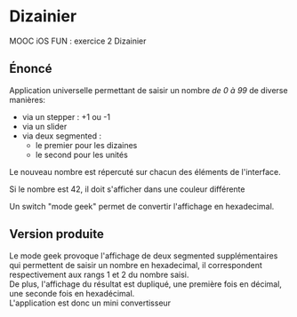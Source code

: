 Dizainier
=========

MOOC iOS FUN : exercice 2 Dizainier

## Énoncé #

Application universelle permettant de saisir un nombre *de 0 à 99* de diverse manières:

- via un stepper : +1 ou -1
- via un slider
- via deux segmented : 
    - le premier pour les dizaines
    - le second pour les unités


Le nouveau nombre est répercuté sur chacun des éléments de l'interface.

Si le nombre est 42, il doit s'afficher dans une couleur différente


Un switch "mode geek" permet de convertir l'affichage en hexadecimal.


## Version produite #

Le mode geek provoque l'affichage de deux segmented supplémentaires qui permettent de saisir un nombre en hexadecimal, il correspondent respectivement aux rangs 1 et 2 du nombre saisi.  
De plus, l'affichage du résultat est dupliqué, une première fois en décimal, une seconde fois en hexadécimal.  
L'application est donc un mini convertisseur